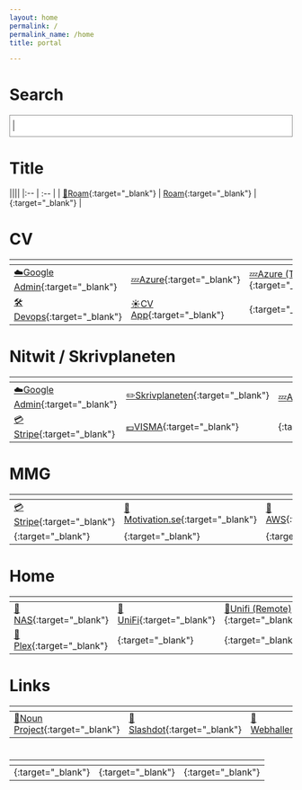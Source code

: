 ```yaml
---
layout: home
permalink: /
permalink_name: /home
title: portal

---
```


# Search

<style>
#search_form_input_homepage {
    background: #fff;
    color: #222;
    width: 100%;
    display: block;
    height: 39px;
    padding: 4px 42px 5px 6px;
    margin: 0;
    outline: none;
    border-right: 0;
    border: 1px solid #8d8d8d;
    font-size: 18px;
    box-sizing: border-box;
}
</style>
<form action="https://www.google.com/search" method="GET" role="search"> 
    <input id="search_form_input_homepage"  autocomplete="off" autofocus="on"  
           maxlength="2048" name="q" role="combobox" spellcheck="false" 
           title="Search" type="text" value="">
</form>



# Title 

|<!-- -->|<!-- -->|<!-- -->|
|:--  | :-- |
| [:seedling:Roam](ext+container:name=Nitwit&url=https://roamresearch.com/){:target="_blank"}  | [Roam](ext+container:name=Nitwit&url=https://roamresearch.com/){:target="_blank"} | [](){:target="_blank"} |


# CV

|<!-- -->|<!-- -->|<!-- -->|
| :--  | :-- | :-- |
| [:cloud:Google Admin](ext+container:name=ClimateView&url=https://admin.google.com){:target="_blank"} | [ :zzz:Azure](ext+container:name=ClimateView&url=https://portal.azure.com){:target="_blank"} |  [ :zzz:Azure (TT)](ext+container:name=TransitionProject&url=https://portal.azure.com){:target="_blank"} |
| [:hammer_and_wrench:Devops](ext+container:name=TransitionProject&url=https://dev.azure.com/MapLauncher/){:target="_blank"}      | [:sunny:CV App](ext+container:name=ClimateView&url=https://dev.azure.com/MapLauncher/){:target="_blank"}       | [](ext+container:name=ClimateView&url=){:target="_blank"}       |




# Nitwit / Skrivplaneten

|<!-- -->|<!-- -->|<!-- -->|
| :--  | :-- | :-- |
| [:cloud:Google Admin](ext+container:name=Nitwit&url=https://admin.google.com){:target="_blank"}   |[:pencil2:Skrivplaneten](ext+container:name=Nitwit&url=https://skrivplaneten.se/admin){:target="_blank"}      | [ :zzz:Azure](ext+container:name=ClimateView&url=https://portal.azure.com){:target="_blank"} |     | 
| [:credit_card:Stripe](ext+container:name=Nitwit&url=https://stripe.com){:target="_blank"}     | [:euro:VISMA](ext+container:name=Nitwit&url=https://vismaonline.com/){:target="_blank"}       | [](ext+container:name=ClimateView&url=){:target="_blank"}       |



# MMG

|<!-- -->|<!-- -->|<!-- -->|
| :--  | :-- | :-- |
| [:credit_card:Stripe](ext+container:name=MMG&url=https://stripe.com){:target="_blank"}   |[:muscle:Motivation.se](ext+container:name=MMG&url=https://motivation.se/admin){:target="_blank"}      | [:hammer:AWS](ext+container:name=MMG&url=https://aws.amazon.com){:target="_blank"}       | 
| [](ext+container:name=MMG&url=){:target="_blank"}      | [](ext+container:name=MMG&url=){:target="_blank"}       | [](ext+container:name=MMG&url=){:target="_blank"}       |


# Home

|<!-- -->|<!-- -->|<!-- -->|
| :--  | :-- | :-- |
| [:floppy_disk:NAS](ext+container:name=Personal&url=https://server.dixon.se:5001/){:target="_blank"}      | [:fax:UniFi](ext+container:name=Personal&url=https://192.168.2.13:8443){:target="_blank"}       | [:satellite:Unifi (Remote)](ext+container:name=Personal&url=https://unifi.ui.com/dashboard){:target="_blank"}       |
| [:movie_camera:Plex](ext+container:name=Personal&url=server.dixon.se:32400){:target="_blank"}      | [](ext+container:name=ClimateView&url=){:target="_blank"}       | [](ext+container:name=ClimateView&url=){:target="_blank"}       |




# Links

|<!-- -->|<!-- -->|<!-- -->|
| :--  | :-- | :-- |
| [:rowboat:Noun Project](ext+container:name=Nitwit&url=https://thenounproject.com/){:target="_blank"}      | [:tomato:Slashdot](ext+container:name=Personal&url=ext+container:name=Personal&url=https://slashdot.org){:target="_blank"}       | [:convenience_store:Webhallen](ext+container:name=Shopping&url=ext+container:name=Shopping&url=https://webhallen.com/){:target="_blank"}       |



# <!-- -->

|<!-- -->|<!-- -->|<!-- -->|
| :--  | :-- | :-- |
| [](ext+container:name=ClimateView&url=){:target="_blank"}      | [](ext+container:name=ClimateView&url=){:target="_blank"}       | [](ext+container:name=ClimateView&url=){:target="_blank"}       |



